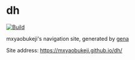 # dh

[![Build](https://github.com/MXyaobukeji/dh/actions/workflows/generate.yml/badge.svg)](https://github.com/MXyaobukeji/dh/actions/workflows/generate.yml)

mxyaobukeji's navigation site, generated by [gena](https://github.com/x1ah/gena)

Site address: https://mxyaobukeji.github.io/dh/